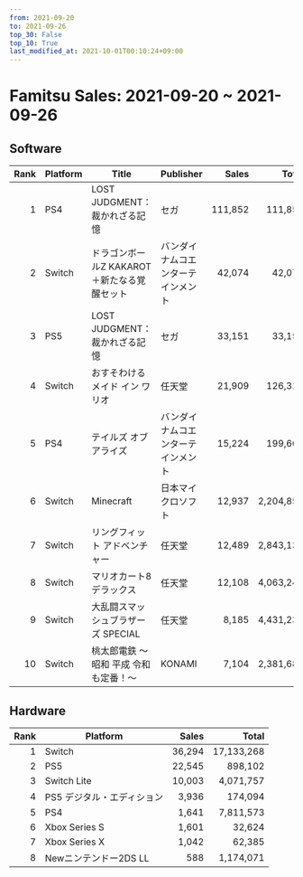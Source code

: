 ```yaml
---
from: 2021-09-20
to: 2021-09-26
top_30: False
top_10: True
last_modified_at: 2021-10-01T00:10:24+09:00
---
```

# Famitsu Sales: 2021-09-20 ~ 2021-09-26
## Software
| Rank | Platform | Title | Publisher | Sales | Total | Rate | New |
| -: | -- | -- | -- | -: | -: | -: | -- |
| 1 | PS4 | LOST JUDGMENT：裁かれざる記憶 | セガ | 111,852 | 111,852 |  | **New** |
| 2 | Switch | ドラゴンボールZ KAKAROT＋新たなる覚醒セット | バンダイナムコエンターテインメント | 42,074 | 42,074 |  | **New** |
| 3 | PS5 | LOST JUDGMENT：裁かれざる記憶 | セガ | 33,151 | 33,151 |  | **New** |
| 4 | Switch | おすそわける メイド イン ワリオ | 任天堂 | 21,909 | 126,317 |  |  |
| 5 | PS4 | テイルズ オブ アライズ | バンダイナムコエンターテインメント | 15,224 | 199,668 |  |  |
| 6 | Switch | Minecraft | 日本マイクロソフト | 12,937 | 2,204,855 |  |  |
| 7 | Switch | リングフィット アドベンチャー | 任天堂 | 12,489 | 2,843,132 |  |  |
| 8 | Switch | マリオカート8 デラックス | 任天堂 | 12,108 | 4,063,247 |  |  |
| 9 | Switch | 大乱闘スマッシュブラザーズ SPECIAL | 任天堂 | 8,185 | 4,431,232 |  |  |
| 10 | Switch | 桃太郎電鉄 ～昭和 平成 令和も定番！～ | KONAMI | 7,104 | 2,381,682 |  |  |

## Hardware
| Rank | Platform | Sales | Total |
| -: | -- | -: | -: |
| 1 | Switch | 36,294 | 17,133,268 |
| 2 | PS5 | 22,545 | 898,102 |
| 3 | Switch Lite | 10,003 | 4,071,757 |
| 4 | PS5 デジタル・エディション | 3,936 | 174,094 |
| 5 | PS4 | 1,641 | 7,811,573 |
| 6 | Xbox Series S | 1,601 | 32,624 |
| 7 | Xbox Series X | 1,042 | 62,385 |
| 8 | Newニンテンドー2DS LL | 588 | 1,174,071 |